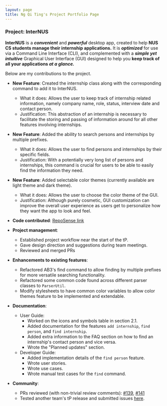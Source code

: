 ```yaml
---
layout: page
title: Ng Qi Ting's Project Portfolio Page
---
```


### Project: InterNUS

**InterNUS** is a **_convenient_** and **_powerful_** desktop app, created to help **NUS CS students manage their internship applications.**
It is **_optimized_** for use via a Command Line Interface (CLI),
and complemented with a **_simple yet intuitive_** Graphical User Interface (GUI)
designed to help you **keep track of all your applications _at a glance._**

Below are my contributions to the project.

* **New Feature**: Created the internship class along with the corresponding command to add it to InterNUS.
    * What it does: Allows the user to keep track of internship related information, namely company name, role, status, interview date and contact person.
    * Justification: This abstraction of an internship is necessary to facilitate the storing and passing of information around for all other features involving internships.

* **New Feature**: Added the ability to search persons and internships by multiple prefixes.
    * What it does: Allows the user to find persons and internships by their specific fields.
    * Justification: With a potentially very long list of persons and internships, this command is crucial for users to be able to easily find the information they need.

* **New Feature**: Added selectable color themes (currently available are light theme and dark theme).
    * What it does: Allows the user to choose the color theme of the GUI.
    * Justification: Although purely cosmetic, GUI customization can improve the overall user experience as users get to personalize how they want the app to look and feel.

* **Code contributed**: [RepoSense link](https://nus-cs2103-ay2223s1.github.io/tp-dashboard/?search=nqt230&breakdown=true)

* **Project management**:
    * Established project workflow near the start of the tP.
    * Gave design direction and suggestions during team meetings.
    * Reviewed and merged PRs

* **Enhancements to existing features**:
    * Refactored AB3's find command to allow finding by multiple prefixes for more versatile searching functionality.
    * Refactored some common code found across different parser classes to `ParserUtil`.
    * Modify stylesheets to have common color variables to allow color themes feature to be implemented and extendable.

* **Documentation**:
    * User Guide:
        * Worked on the icons and symbols table in section 2.1.
        * Added documentation for the features `add internship`, `find person`, and `find internship`.
        * Added extra information to the FAQ section on how to find an internship's contact person and vice versa.
        * Wrote the "Planned updates" section.
    * Developer Guide:
        * Added implementation details of the `find person` feature.
        * Wrote user stories.
        * Wrote use cases.
        * Wrote manual test cases for the `find` command.

* **Community**:
    * PRs reviewed (with non-trivial review comments): [#139](https://github.com/AY2223S1-CS2103T-F11-1/tp/pull/139), [#141](https://github.com/AY2223S1-CS2103T-F11-1/tp/pull/141)
    * Tested another team's tP release and submitted issues [here](https://github.com/nqt230/ped/issues).
